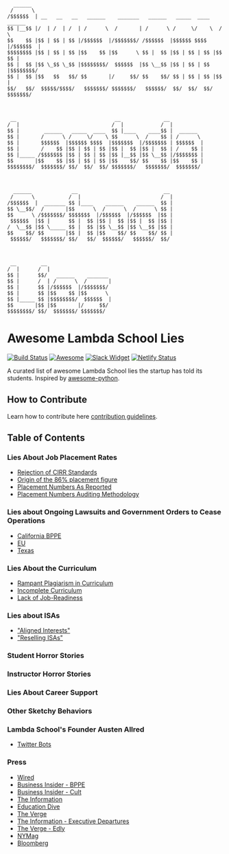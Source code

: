 ```
  ______
 /      \
/$$$$$$  | __   __   __   ______    _______   ______   _____  ____    ______
$$ |__$$ |/  | /  | /  | /      \  /       | /      \ /     \/    \  /      \
$$    $$ |$$ | $$ | $$ |/$$$$$$  |/$$$$$$$/ /$$$$$$  |$$$$$$ $$$$  |/$$$$$$  |
$$$$$$$$ |$$ | $$ | $$ |$$    $$ |$$      \ $$ |  $$ |$$ | $$ | $$ |$$    $$ |
$$ |  $$ |$$ \_$$ \_$$ |$$$$$$$$/  $$$$$$  |$$ \__$$ |$$ | $$ | $$ |$$$$$$$$/
$$ |  $$ |$$   $$   $$/ $$       |/     $$/ $$    $$/ $$ | $$ | $$ |$$       |
$$/   $$/  $$$$$/$$$$/   $$$$$$$/ $$$$$$$/   $$$$$$/  $$/  $$/  $$/  $$$$$$$/



 __                                __              __
/  |                              /  |            /  |
$$ |        ______   _____  ____  $$ |____    ____$$ |  ______
$$ |       /      \ /     \/    \ $$      \  /    $$ | /      \
$$ |       $$$$$$  |$$$$$$ $$$$  |$$$$$$$  |/$$$$$$$ | $$$$$$  |
$$ |       /    $$ |$$ | $$ | $$ |$$ |  $$ |$$ |  $$ | /    $$ |
$$ |_____ /$$$$$$$ |$$ | $$ | $$ |$$ |__$$ |$$ \__$$ |/$$$$$$$ |
$$       |$$    $$ |$$ | $$ | $$ |$$    $$/ $$    $$ |$$    $$ |
$$$$$$$$/  $$$$$$$/ $$/  $$/  $$/ $$$$$$$/   $$$$$$$/  $$$$$$$/



  ______             __                            __
 /      \           /  |                          /  |
/$$$$$$  |  _______ $$ |____    ______    ______  $$ |
$$ \__$$/  /       |$$      \  /      \  /      \ $$ |
$$      \ /$$$$$$$/ $$$$$$$  |/$$$$$$  |/$$$$$$  |$$ |
 $$$$$$  |$$ |      $$ |  $$ |$$ |  $$ |$$ |  $$ |$$ |
/  \__$$ |$$ \_____ $$ |  $$ |$$ \__$$ |$$ \__$$ |$$ |
$$    $$/ $$       |$$ |  $$ |$$    $$/ $$    $$/ $$ |
 $$$$$$/   $$$$$$$/ $$/   $$/  $$$$$$/   $$$$$$/  $$/



 __        __
/  |      /  |
$$ |      $$/   ______    _______
$$ |      /  | /      \  /       |
$$ |      $$ |/$$$$$$  |/$$$$$$$/
$$ |      $$ |$$    $$ |$$      \
$$ |_____ $$ |$$$$$$$$/  $$$$$$  |
$$       |$$ |$$       |/     $$/
$$$$$$$$/ $$/  $$$$$$$/ $$$$$$$/

```

# Awesome Lambda School Lies

[![Build Status](https://travis-ci.org/lambda-school-alumni/awesome-lambda-school-lies.svg?branch=master)](https://travis-ci.org/lambda-school-alumni/awesome-lambda-school-lies) [![Awesome](https://cdn.rawgit.com/sindresorhus/awesome/d7305f38d29fed78fa85652e3a63e154dd8e8829/media/badge.svg)](https://github.com/sindresorhus/awesome) [![Slack Widget](https://img.shields.io/badge/join-us%20on%20slack-gray.svg?longCache=true&logo=slack&colorB=red)](http://gophers.slack.com/messages/awesome) [![Netlify Status](https://api.netlify.com/api/v1/badges/83a6dcbe-0da6-433e-b586-f68109286bd5/deploy-status)](https://app.netlify.com/sites/lambda-school-alumni/awesome-lambda-school-lies)

A curated list of awesome Lambda School lies the startup has told its students. Inspired by [awesome-python](https://github.com/vinta/awesome-python).

## How to Contribute

Learn how to contribute here [contribution guidelines](https://github.com/lambda-school-alumni/awesome-lambda-school-lies/blob/master/CONTRIBUTING.md).

## Table of Contents

### Lies About Job Placement Rates

- [Rejection of CIRR Standards](#rejection-of-cirr-standards)
- [Origin of the 86% placement figure](#86-percent-figure)
- [Placement Numbers As Reported](#placement-numbers)
- [Placement Numbers Auditing Methodology](#audit)

### Lies about Ongoing Lawsuits and Government Orders to Cease Operations

- [California BPPE](#california)
- [EU](#eu)
- [Texas](#texas)

### Lies About the Curriculum

- [Rampant Plagiarism in Curriculum](#plagiarism)
- [Incomplete Curriculum](#incomplete-curriculum)
- [Lack of Job-Readiness](#job-readiness)

### Lies about ISAs

- ["Aligned Interests"](#aligned-interests)
- ["Reselling ISAs"](#reselling-isas)

### Student Horror Stories

### Instructor Horror Stories

### Lies About Career Support

### Other Sketchy Behaviors

### Lambda School's Founder Austen Allred

- [Twitter Bots](#twitter-bots)

### Press

- [Wired](https://www.wired.com/story/how-we-learn-lambda-income-sharing-agreements/)
- [Business Insider - BPPE](https://www.businessinsider.com/lambda-school-california-state-law-coding-bootcamp-y-combinator-2019-8)
- [Business Insider - Cult](https://www.businessinsider.com/lambda-school-online-coding-bootcamp-y-combinator-cult-2019-10)
- [The Information](https://www.theinformation.com/articles/lambda-schools-growing-pains-big-buzz-student-complaints)
- [Education Dive](https://www.educationdive.com/news/running-without-state-approval-lambda-school-shows-challenge-of-regulating/570906/)
- [The Verge](https://www.theverge.com/2020/2/11/21131848/lambda-school-coding-bootcamp-isa-tuition-cost-free)
- [The Information - Executive Departures](https://www.theinformation.com/briefings/4e8972)
- [The Verge - Edly](https://www.theverge.com/2020/2/12/21135134/lambda-school-students-edly-isa-debt-swapping-partnership-shares-investors)
- [NYMag](https://nymag.com/intelligencer/2020/02/lambda-schools-job-placement-rate-is-lower-than-claimed.html)
- [Bloomberg](https://www.bloomberg.com/news/articles/2020-02-25/investing-in-a-coding-school-graduate-could-get-you-13-a-year)
